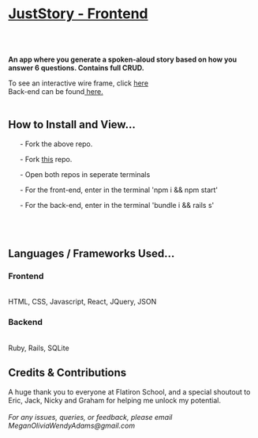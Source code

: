 <u> <h1> JustStory - Frontend</h1> </u>
</br>

</br>
<b> An app where you generate a spoken-aloud story based on how you answer 6 questions. Contains full CRUD.  </b>
</br>
<p> To see an interactive wire frame, click <a href="https://app.moqups.com/nNSyPmOSJ4/view/page/ad64222d5">here</a>
</br>
Back-end can be found<a href='https://github.com/Meganimation/OpenStoryBACKEND'> here. </a> 
</br>
</br>
<h2> How to Install and View... </h2>

<ul>  - Fork the above repo. </ul>

<ul>  - Fork <a href='https://github.com/Meganimation/OpenStoryBACKEND'>this</a> repo. </ul>

<ul>  - Open both repos in seperate terminals </ul>

<ul>  - For the front-end, enter in the terminal 'npm i && npm start' </ul>

<ul>  - For the back-end, enter in the terminal 'bundle i && rails s' </ul>
</br>
</br>
<h2> Languages / Frameworks Used... </h2>

<h3> Frontend </h3>
</br>
 HTML, CSS, Javascript, React, JQuery, JSON 
<h3> Backend </h3>
</br>
Ruby, Rails, SQLite

</br> 
<h2> Credits & Contributions </h2>
A huge thank you to everyone at Flatiron School, and a special shoutout to Eric, Jack, Nicky and Graham for helping me unlock my potential. 
</br> 
</br> 
<i> For any issues, queries, or feedback, please email MeganOliviaWendyAdams@gmail.com </i>

